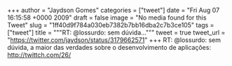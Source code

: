 
+++
author = "Jaydson Gomes"
categories = ["tweet"]
date = "Fri Aug 07 16:15:58 +0000 2009"
draft = false
image = "No media found for this Tweet"
slug = "1ff40d9f784a030eb7382b7bb16dba2c7b3ce105"
tags = ["tweet"]
title = """RT: @lossurdo: sem dúvida..."""
tweet = true
tweet_url = "https://twitter.com/jaydson/status/3179662571"
+++
RT: @lossurdo: sem dúvida, a maior das verdades sobre o desenvolvimento de aplicações: http://twittch.com/26/
